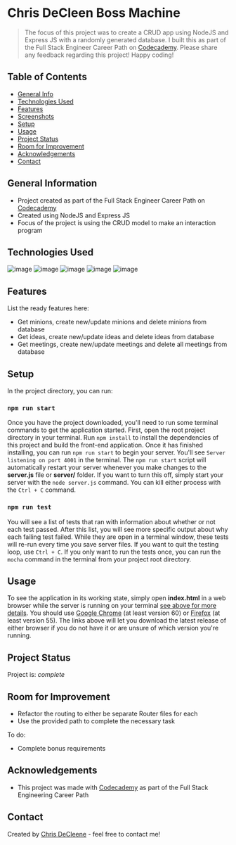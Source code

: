 # Chris DeCleen Boss Machine
> The focus of this project was to create a CRUD app using NodeJS and Express JS with a randomly generated database. I built this as part of the Full Stack Engineer Career Path on [Codecademy](https://www.codecademy.com/learn). Please share any feedback regarding this project! Happy coding!

## Table of Contents
* [General Info](#general-information)
* [Technologies Used](#technologies-used)
* [Features](#features)
* [Screenshots](#screenshots)
* [Setup](#setup)
* [Usage](#usage)
* [Project Status](#project-status)
* [Room for Improvement](#room-for-improvement)
* [Acknowledgements](#acknowledgements)
* [Contact](#contact)
<!-- * [License](#license) -->


## General Information
- Project created as part of the Full Stack Engineer Career Path on [Codecademy](https://www.codecademy.com/learn)
- Created using NodeJS and Express JS
- Focus of the project is using the CRUD model to make an interaction program


## Technologies Used
![image](https://img.icons8.com/color/48/000000/nodejs.png)
![image](https://img.icons8.com/office/40/000000/react.png)
![image](https://img.icons8.com/material-outlined/48/000000/redux.png)
![image](https://img.icons8.com/color/48/000000/git.png) 
![image](https://img.icons8.com/fluent/48/000000/github.png)


## Features
List the ready features here:
- Get minions, create new/update minions and delete minions from database
- Get ideas, create new/update ideas and delete ideas from database
- Get meetings, create new/update meetings and delete all meetings from database


## Setup

In the project directory, you can run:

### `npm run start`

Once you have the project downloaded, you'll need to run some terminal commands to get the application started. First, open the root project directory in your terminal. Run `npm install` to install the dependencies of this project and build the front-end application. Once it has finished installing, you can run `npm run start` to begin your server. You'll see `Server listening on port 4001` in the terminal. The `npm run start` script will automatically restart your server whenever you make changes to the **server.js** file or **server/** folder. If you want to turn this off, simply start your server with the `node server.js` command. You can kill either process with the `Ctrl + C` command.

### `npm run test`

You will see a list of tests that ran with information
about whether or not each test passed. After this list, you will see more specific output
about why each failing test failed. While they are open in a terminal window, these tests will re-run every time you save server files. If you want to quit the testing loop, use `Ctrl + C`. If you only want to run the tests once, you can run the `mocha` command in the terminal from your project root directory.


## Usage
To see the application in its working state, simply open **index.html** in a web browser while the server is running on your terminal [see above for more details](#setup). You should use [Google Chrome](https://www.google.com/chrome/browser/desktop/index.html) (at least version 60) or [Firefox](https://www.mozilla.org/en-US/firefox/new/) (at least version 55). The links above will let you download the latest release of either browser if you do not have it or are unsure of which version you're running.


## Project Status
Project is: _complete_


## Room for Improvement
 - Refactor the routing to either be separate Router files for each
 - Use the provided path to complete the necessary task

To do:
 - Complete bonus requirements


<!-- ## Acknowledgements
Give credit here.
- This project was inspired by...
- This project was based on [this tutorial](https://www.example.com).
- Many thanks to... -->

## Acknowledgements
- This project was made with [Codecademy](https://www.codecademy.com/) as part of the Full Stack Engineering Career Path


## Contact
Created by [Chris DeCleene](https://chrisdecleene.github.io/) - feel free to contact me!



<!-- Optional -->
<!-- ## License -->